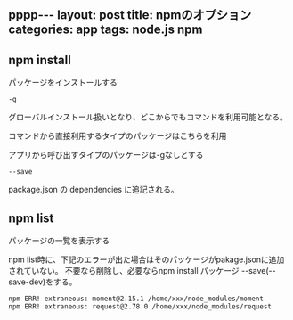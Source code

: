 pppp---
layout: post
title: npmのオプション
categories: app
tags: node.js npm
---

## npm install

パッケージをインストールする

```
-g
```

グローバルインストール扱いとなり、どこからでもコマンドを利用可能となる。

コマンドから直接利用するタイプのパッケージはこちらを利用

アプリから呼び出すタイプのパッケージは-gなしとする

```
--save
```

package.json の dependencies に追記される。

## npm list

パッケージの一覧を表示する

npm list時に、下記のエラーが出た場合はそのパッケージがpakage.jsonに追加されていない。
不要なら削除し、必要ならnpm install パッケージ --save(--save-dev)をする。

```
npm ERR! extraneous: moment@2.15.1 /home/xxx/node_modules/moment
npm ERR! extraneous: request@2.78.0 /home/xxx/node_modules/request
```




